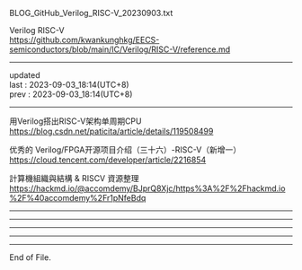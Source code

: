       
BLOG_GitHub_Verilog_RISC-V_20230903.txt      
      
Verilog RISC-V  
  https://github.com/kwankunghkg/EECS-semiconductors/blob/main/IC/Verilog/RISC-V/reference.md  
  
  
----------------------------------------  
  
updated  
last : 2023-09-03_18:14(UTC+8)  
prev : 2023-09-03_18:14(UTC+8)  
  
----------------------------------------  
  
用Verilog搭出RISC-V架构单周期CPU  
  https://blog.csdn.net/paticita/article/details/119508499  
  
优秀的 Verilog/FPGA开源项目介绍（三十六）-RISC-V（新增一）  
  https://cloud.tencent.com/developer/article/2216854  
  
計算機組織與結構 & RISCV 資源整理  
  https://hackmd.io/@accomdemy/BJprQ8Xjc/https%3A%2F%2Fhackmd.io%2F%40accomdemy%2Fr1pNfeBdq  
  
  
  
  
  
----------------------------------------  
  
  
----------------------------------------  
  
  
----------------------------------------  
  
  
----------------------------------------  
  
  
----------------------------------------  
End of File.  
